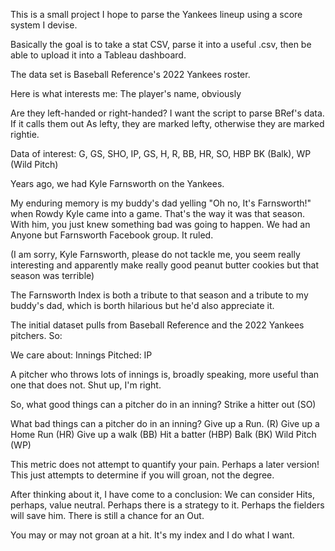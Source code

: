 This is a small project I hope to parse the Yankees lineup using a score system
I devise. 

Basically the goal is to take a stat CSV, parse it into a useful .csv, then be able to upload it into a Tableau dashboard. 

The data set is Baseball Reference's 2022 Yankees roster.

Here is what interests me:
The player's name, obviously

Are they left-handed or right-handed?
I want the script to parse BRef's data. If it calls them out
As lefty, they are marked lefty, otherwise they are marked rightie.

Data of interest:
G, GS, SHO, IP, GS, H, R, BB, HR, SO, HBP
BK (Balk), WP (Wild Pitch)

Years ago, we had Kyle Farnsworth on the Yankees.

My enduring memory is my buddy's dad yelling "Oh no, It's Farnsworth!"
when Rowdy Kyle came into a game. That's the way it was that season. With him, you just knew 
something bad was going to happen. We had an Anyone but Farnsworth Facebook group. It ruled.

(I am sorry, Kyle Farnsworth, please do not tackle me, you seem really interesting
and apparently make really good peanut butter cookies but that season
was terrible)

The Farnsworth Index is both a tribute to that season and a tribute to my buddy's dad, which
is borth hilarious but he'd also appreciate it.

The initial dataset pulls from Baseball Reference and the 2022 Yankees pitchers. So:

We care about:
Innings Pitched: IP

A pitcher who throws lots of innings is, broadly speaking, more useful than one that does not. Shut up, I'm right. 

So, what good things can a pitcher do in an inning?
Strike a hitter out (SO)

What bad things can a pitcher do in an inning?
Give up a Run. (R)
Give up a Home Run (HR)
Give up a walk (BB)
Hit a batter (HBP)
Balk (BK)
Wild Pitch (WP)

This metric does not attempt to quantify your pain. Perhaps a later version! This just attempts to determine if you will groan, not the degree.

After thinking about it, I have come to a conclusion: We can consider Hits, perhaps, value neutral. Perhaps there is a strategy to it. Perhaps the fielders will save him. There is still a chance for an Out. 

You may or may not groan at a hit. It's my index and I do what I want. 